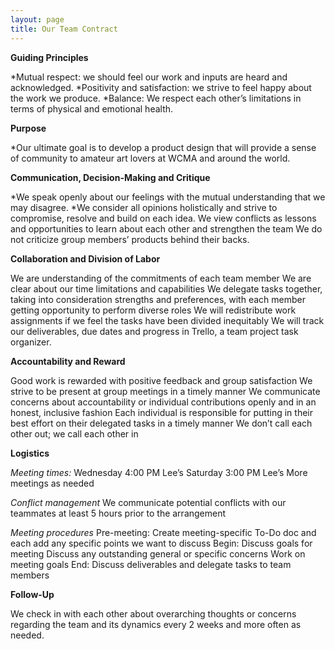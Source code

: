 ```yaml
---
layout: page
title: Our Team Contract
---
```


**Guiding Principles**

  *Mutual respect: we should feel our work and inputs are heard and acknowledged.
  *Positivity and satisfaction: we strive to feel happy about the work we produce.
  *Balance: We respect each other’s limitations in terms of physical and emotional health.

**Purpose**

  *Our ultimate goal is to develop a product design that will provide a sense of community to amateur art lovers at WCMA and around the world.

**Communication, Decision-Making and Critique**

  *We speak openly about our feelings with the mutual understanding that we may disagree. 
  *We consider all opinions holistically and strive to compromise, resolve and build on each idea. 
We view conflicts as lessons and opportunities to learn about each other and strengthen the team
We do not criticize group members’ products behind their backs.

**Collaboration and Division of Labor**

We are understanding of the commitments of each team member
We are clear about our time limitations and capabilities
We delegate tasks together, taking into consideration strengths and preferences, with each member getting opportunity to perform diverse roles
We will redistribute work assignments if we feel the tasks have been divided inequitably
We will track our deliverables, due dates and progress in Trello, a team project task organizer. 

**Accountability and Reward**

Good work is rewarded with positive feedback and group satisfaction
We strive to be present at group meetings in a timely manner
We communicate concerns about accountability or individual contributions openly and in an honest, inclusive fashion
Each individual is responsible for putting in their best effort on their delegated tasks in a timely manner
We don’t call each other out; we call each other in

**Logistics**

*Meeting times:*
Wednesday 4:00 PM Lee’s
Saturday 3:00 PM Lee’s
More meetings as needed

*Conflict management*
We communicate potential conflicts with our teammates at least 5 hours prior to the arrangement

*Meeting procedures*
Pre-meeting: Create meeting-specific To-Do doc and each add any specific points we want to discuss
Begin: Discuss goals for meeting
Discuss any outstanding general or specific concerns
Work on meeting goals
End: Discuss deliverables and delegate tasks to team members

**Follow-Up**

We check in with each other about overarching thoughts or concerns regarding the team and its dynamics every 2 weeks and more often as needed. 




